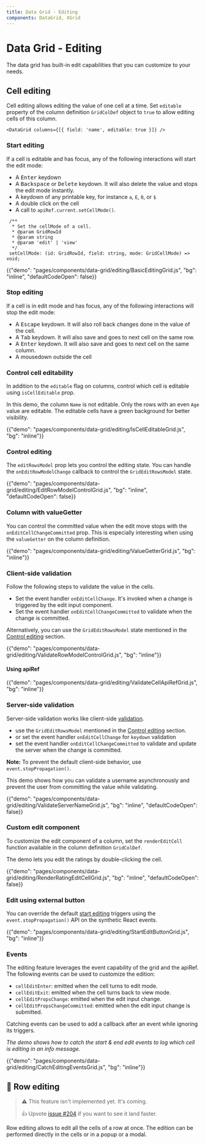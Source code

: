 ```yaml
---
title: Data Grid - Editing
components: DataGrid, XGrid
---
```


# Data Grid - Editing

<p class="description">The data grid has built-in edit capabilities that you can customize to your needs.</p>

## Cell editing

Cell editing allows editing the value of one cell at a time.
Set `editable` property of the column definition `GridColDef` object to `true` to allow editing cells of this column.

```tsx
<DataGrid columns={[{ field: 'name', editable: true }]} />
```

### Start editing

If a cell is editable and has focus, any of the following interactions will start the edit mode:

- A <kbd class="key">Enter</kbd> keydown
- A <kbd class="key">Backspace</kbd> or <kbd class="key">Delete</kbd> keydown. It will also delete the value and stops the edit mode instantly.
- A keydown of any printable key, for instance `a`, `E`, `0`, or `$`
- A double click on the cell
- A call to `apiRef.current.setCellMode()`.

```
 /**
  * Set the cellMode of a cell.
  * @param GridRowId
  * @param string
  * @param 'edit' | 'view'
  */
 setCellMode: (id: GridRowId, field: string, mode: GridCellMode) => void;
```

{{"demo": "pages/components/data-grid/editing/BasicEditingGrid.js", "bg": "inline", "defaultCodeOpen": false}}

### Stop editing

If a cell is in edit mode and has focus, any of the following interactions will stop the edit mode:

- A <kbd class="key">Escape</kbd> keydown. It will also roll back changes done in the value of the cell.
- A <kbd class="key">Tab</kbd> keydown. It will also save and goes to next cell on the same row.
- A <kbd class="key">Enter</kbd> keydown. It will also save and goes to next cell on the same column.
- A mousedown outside the cell

### Control cell editability

In addition to the `editable` flag on columns, control which cell is editable using `isCellEditable` prop.

In this demo, the column `Name` is not editable. Only the rows with an even `Age` value are editable.
The editable cells have a green background for better visibility.

{{"demo": "pages/components/data-grid/editing/IsCellEditableGrid.js", "bg": "inline"}}

### Control editing

The `editRowsModel` prop lets you control the editing state.
You can handle the `onEditRowModelChange` callback to control the `GridEditRowsModel` state.

{{"demo": "pages/components/data-grid/editing/EditRowModelControlGrid.js", "bg": "inline", "defaultCodeOpen": false}}

### Column with valueGetter

You can control the committed value when the edit move stops with the `onEditCellChangeCommitted` prop.
This is especially interesting when using the `valueGetter` on the column definition.

{{"demo": "pages/components/data-grid/editing/ValueGetterGrid.js", "bg": "inline"}}

### Client-side validation

Follow the following steps to validate the value in the cells.

- Set the event handler `onEditCellChange`. It's invoked when a change is triggered by the edit input component.
- Set the event handler `onEditCellChangeCommitted` to validate when the change is committed.

Alternatively, you can use the `GridEditRowsModel` state mentioned in the [Control editing](#control-editing) section.

{{"demo": "pages/components/data-grid/editing/ValidateRowModelControlGrid.js", "bg": "inline"}}

#### Using apiRef [<span class="pro"></span>](https://material-ui.com/store/items/material-ui-pro/)

{{"demo": "pages/components/data-grid/editing/ValidateCellApiRefGrid.js", "bg": "inline"}}

### Server-side validation

Server-side validation works like client-side [validation](#validation).

- use the `GridEditRowsModel` mentioned in the [Control editing](#control-editing) section.
- or set the event handler `onEditCellChange` for `keydown` validation
- set the event handler `onEditCellChangeCommitted` to validate and update the server when the change is committed.

**Note:** To prevent the default client-side behavior, use `event.stopPropagation()`.

This demo shows how you can validate a username asynchronously and prevent the user from committing the value while validating.

{{"demo": "pages/components/data-grid/editing/ValidateServerNameGrid.js", "bg": "inline", "defaultCodeOpen": false}}

### Custom edit component

To customize the edit component of a column, set the `renderEditCell` function available in the column definition `GridColDef`.

The demo lets you edit the ratings by double-clicking the cell.

{{"demo": "pages/components/data-grid/editing/RenderRatingEditCellGrid.js", "bg": "inline", "defaultCodeOpen": false}}

### Edit using external button

You can override the default [start editing](#start-editing) triggers using the `event.stopPropagation()` API on the synthetic React events.

{{"demo": "pages/components/data-grid/editing/StartEditButtonGrid.js", "bg": "inline"}}

### Events

The editing feature leverages the event capability of the grid and the apiRef.
The following events can be used to customize the edition:

- `cellEditEnter`: emitted when the cell turns to edit mode.
- `cellEditExit`: emitted when the cell turns back to view mode.
- `cellEditPropsChange`: emitted when the edit input change.
- `cellEditPropsChangeCommitted`: emitted when the edit input change is submitted.

Catching events can be used to add a callback after an event while ignoring its triggers.

_The demo shows how to catch the start & end edit events to log which cell is editing in an info message._

{{"demo": "pages/components/data-grid/editing/CatchEditingEventsGrid.js", "bg": "inline"}}

## 🚧 Row editing

> ⚠️ This feature isn't implemented yet. It's coming.
>
> 👍 Upvote [issue #204](https://github.com/mui-org/material-ui-x/issues/204) if you want to see it land faster.

Row editing allows to edit all the cells of a row at once.
The edition can be performed directly in the cells or in a popup or a modal.

